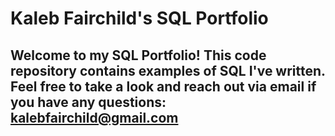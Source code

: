 # Kaleb Fairchild's SQL Portfolio

## Welcome to my SQL Portfolio! This code repository contains examples of SQL I've written. Feel free to take a look and reach out via email if you have any questions: kalebfairchild@gmail.com

